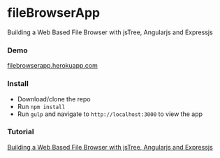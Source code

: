 fileBrowserApp
==============

Building a Web Based File Browser with jsTree, Angularjs and Expressjs

### Demo
[filebrowserapp.herokuapp.com](http://filebrowserapp.herokuapp.com/)

### Install

* Download/clone the repo
* Run `npm install`
* Run `gulp` and navigate to `http://localhost:3000` to view the app

### Tutorial 

[Building a Web Based File Browser with jsTree, Angularjs and Expressjs](http://thejackalofjavascript.com/file-browser-with-jstree-angularjs-and-expressjs)
